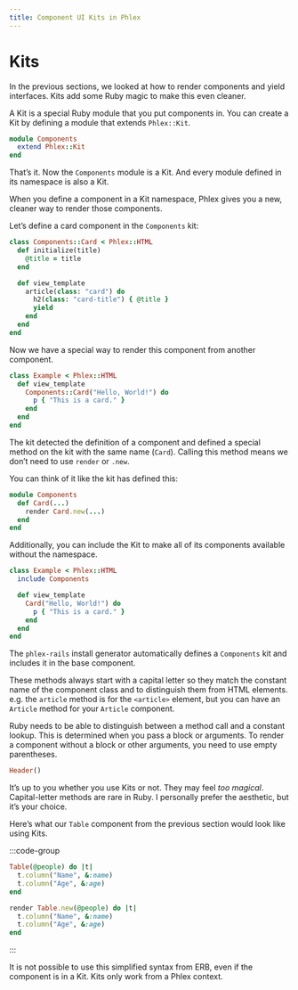 ```yaml
---
title: Component UI Kits in Phlex
---
```


# Kits

In the previous sections, we looked at how to render components and yield interfaces. Kits add some Ruby magic to make this even cleaner.

A Kit is a special Ruby module that you put components in. You can create a Kit by defining a module that extends `Phlex::Kit`.

```ruby
module Components
  extend Phlex::Kit
end
```

That’s it. Now the `Components` module is a Kit. And every module defined in its namespace is also a Kit.

When you define a component in a Kit namespace, Phlex gives you a new, cleaner way to render those components.

Let’s define a card component in the `Components` kit:

```ruby
class Components::Card < Phlex::HTML
  def initialize(title)
    @title = title
  end

  def view_template
    article(class: "card") do
      h2(class: "card-title") { @title }
      yield
    end
  end
end
```

Now we have a special way to render this component from another component.

```ruby
class Example < Phlex::HTML
  def view_template
    Components::Card("Hello, World!") do
      p { "This is a card." }
    end
  end
end
```

The kit detected the definition of a component and defined a special method on the kit with the same name (`Card`). Calling this method means we don’t need to use `render` or `.new`.

You can think of it like the kit has defined this:

```ruby
module Components
  def Card(...)
    render Card.new(...)
  end
end
```

Additionally, you can include the Kit to make all of its components available without the namespace.

```ruby
class Example < Phlex::HTML
  include Components

  def view_template
    Card("Hello, World!") do
      p { "This is a card." }
    end
  end
end
```

The `phlex-rails` install generator automatically defines a `Components` kit and includes it in the base component.

These methods always start with a capital letter so they match the constant name of the component class and to distinguish them from HTML elements. e.g. the `article` method is for the `<article>` element, but you can have an `Article` method for your `Article` component.

Ruby needs to be able to distinguish between a method call and a constant lookup. This is determined when you pass a block or arguments. To render a component without a block or other arguments, you need to use empty parentheses.

```ruby
Header()
```

It’s up to you whether you use Kits or not. They may feel _too magical_. Capital-letter methods are rare in Ruby. I personally prefer the aesthetic, but it’s your choice.

Here’s what our `Table` component from the previous section would look like using Kits.

:::code-group

```ruby [With Kits]
Table(@people) do |t|
  t.column("Name", &:name)
  t.column("Age", &:age)
end
```

```ruby [Without Kits]
render Table.new(@people) do |t|
  t.column("Name", &:name)
  t.column("Age", &:age)
end
```

:::

It is not possible to use this simplified syntax from ERB, even if the component is in a Kit. Kits only work from a Phlex context.
